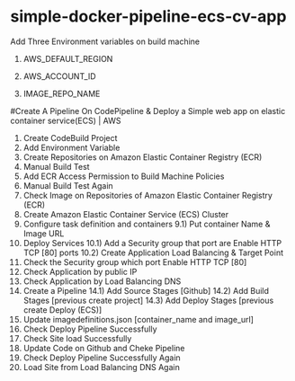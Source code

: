 # simple-docker-pipeline-ecs-cv-app

<p>Add Three Environment variables on build machine 

1) AWS_DEFAULT_REGION <br>
  
2) AWS_ACCOUNT_ID <br>
  
3) IMAGE_REPO_NAME



#Create A Pipeline On CodePipeline & Deploy a Simple web app on elastic container service(ECS) | AWS

1) Create CodeBuild Project
2) Add Environment Variable
3) Create Repositories on Amazon Elastic Container Registry (ECR)
4) Manual Build Test 
5) Add ECR Access Permission to Build Machine Policies 
6) Manual Build Test Again 
7) Check Image on Repositories of Amazon Elastic Container Registry (ECR) 
8) Create Amazon Elastic Container Service (ECS) Cluster
9) Configure task definition and containers
9.1) Put container Name & Image URL
10) Deploy Services
10.1) Add a Security group that port are Enable HTTP TCP [80] ports
10.2) Create Application Load Balancing & Target Point
11) Check the Security group which port Enable HTTP TCP [80]
12) Check Application by public IP
13) Check Application by  Load Balancing DNS
14) Create a Pipeline
14.1) Add Source Stages [Github]
14.2) Add Build Stages [previous create project]
14.3) Add Deploy Stages [previous create Deploy (ECS)]
15) Update imagedefinitions.json [container_name and image_url]
16) Check Deploy Pipeline Successfully   
17) Check Site load Successfully
18) Update Code on Github and Cheke Pipeline
19) Check Deploy Pipeline Successfully Again
20) Load Site from Load Balancing DNS Again
